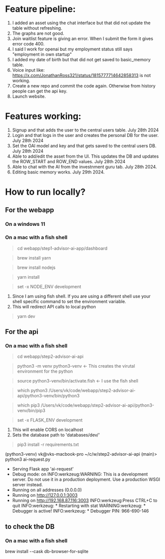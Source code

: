 # Feature pipeline:

1. I added an asset using the chat interface but that did not update the table without refreshing.
2. The graphs are not good.
3. Join waitlist feature is giving an error. When I submit the form it gives error code 400.
4. I said I work for openai but my employment status still says "employment in own startup"
5. I added my date of birth but that did not get saved to basic_memory table.
6. Voice input like: https://x.com/JonathanRoss321/status/1815777714642858313 is not working.
7. Create a new repo and commit the code again. Otherwise from history people can get the api key.
8. Launch website.


# Features working:
1. Signup and that adds the user to the central users table. July 28th 2024
2. Login and that logs in the user and creates the personal DB for the user. July 28th 2024
3. Set the OAI model and key and that gets saved to the central users DB. July 28th 2024
4. Able to add/edit the asset from the UI. This updates the DB and updates the ROW_START and ROW_END values. July 28th 2024
5. Able to chat with the AI from the investnment guru tab. July 28th 2024.
6. Editing basic memory works. July 29th 2024.

# How to run locally?

## For the webapp

### On a windows 11


### On a mac with a fish shell

> cd webapp/step1-advisor-ai-app/dashboard

> brew install yarn

> brew install nodejs

> yarn install

> set -x NODE_ENV development 
1. Since I am using fish shell. If you are using a different shell use your shell specific command to set the environment variable.
2. This will redirect API calls to local python

> yarn dev

## For the api

### On a mac with a fish shell

> cd webapp/step2-advisor-ai-api

> python3 -m venv python3-venv    <- This creates the virutal environment for the python

> source python3-venv/bin/activate.fish <- I use the fish shell

> which python3
/Users/vk/code/webapp/step2-advisor-ai-api/python3-venv/bin/python3

> which pip3
/Users/vk/code/webapp/step2-advisor-ai-api/python3-venv/bin/pip3

> set -x FLASK_ENV development
1. This will enable CORS on localhost
2. Sets the database path to 'databases/dev/'

> pip3 install -r requirements.txt

(python3-venv) vk@vks-macbook-pro ~/c/w/step2-advisor-ai-api (main)> python3 ai-request.py 
 * Serving Flask app 'ai-request'
 * Debug mode: on
INFO:werkzeug:WARNING: This is a development server. Do not use it in a production deployment. Use a production WSGI server instead.
 * Running on all addresses (0.0.0.0)
 * Running on http://127.0.0.1:3003
 * Running on http://192.168.87.116:3003
INFO:werkzeug:Press CTRL+C to quit
INFO:werkzeug: * Restarting with stat
WARNING:werkzeug: * Debugger is active!
INFO:werkzeug: * Debugger PIN: 966-690-146

## to check the DB

### On a mac with a fish shell

brew install --cask db-browser-for-sqlite
